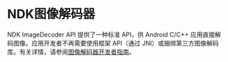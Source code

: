 # NDK图像解码器

NDK ImageDecoder API 提供了一种标准 API，供 Android C/C++ 应用直接解码图像。应用开发者不再需要使用框架 API（通过 JNI）或捆绑第三方图像解码库。有关详情，请参阅[图像解码器开发者指南](https://developer.android.google.cn/ndk/guides/image-decoder)。